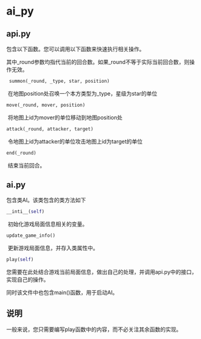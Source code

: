 # ai_py

## api.py

包含以下函数。您可以调用以下函数来快速执行相关操作。

其中\_round参数均指代当前的回合数。如果\_round不等于实际当前回合数，则操作无效。



```python
 summon(_round, _type, star, position)
```
​		在地图position处召唤一个本方类型为\_type，星级为star的单位



```python
move(_round, mover, position)
```
​		将地图上id为mover的单位移动到地图position处




```python
attack(_round, attacker, target)
```
​		令地图上id为attacker的单位攻击地图上id为target的单位




```python
end(_round)
```
​		结束当前回合。



## ai.py

包含类AI。该类包含的类方法如下

```python
__inti__(self)
```

​		初始化游戏局面信息相关的变量。

```python
update_game_info()
```

​		更新游戏局面信息，并存入类属性中。


```python
play(self)
```

​		您需要在此处结合游戏当前局面信息，做出自己的处理，并调用api.py中的接口，实现自己的操作。

同时该文件中也包含main()函数，用于启动AI。



## 说明

一般来说，您只需要编写play函数中的内容，而不必关注其余函数的实现。